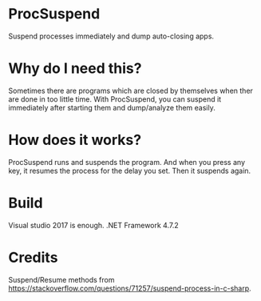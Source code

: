 # ProcSuspend
Suspend processes immediately and dump auto-closing apps.

# Why do I need this?
Sometimes there are programs which are closed by themselves when ther are done in too little time. With ProcSuspend, you can suspend it immediately after starting them and dump/analyze them easily.

# How does it works?
ProcSuspend runs and suspends the program. And when you press any key, it resumes the process for the delay you set. Then it suspends again.

# Build
Visual studio 2017 is enough.
.NET Framework 4.7.2

# Credits
Suspend/Resume methods from https://stackoverflow.com/questions/71257/suspend-process-in-c-sharp.
